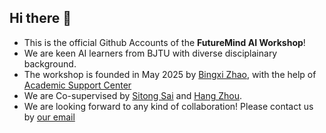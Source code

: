 ## Hi there 👋
- This is the official Github Accounts of the **FutureMind AI Workshop**! 
- We are keen AI learners from BJTU with diverse disciplainary background.
- The workshop is founded in May 2025 by [Bingxi Zhao](https://github.com/pancacake), with the help of [Academic Support Center](https://wdean.bjtu.edu.cn:8083/#/nav/2681737046134785/2881438232088576)
- We are Co-supervised by [Sitong Sai](stsai@bjtu.edu.cn) and [Hang Zhou](https://faculty.bjtu.edu.cn/eaie/8139.html).
- We are looking forward to any kind of collaboration! Please contact us by [our email](futuremind@bjtu.edu.cn)
<!--
**Futuremind-BJTU/Futuremind-BJTU** is a ✨ _special_ ✨ repository because its `README.md` (this file) appears on your GitHub profile.

Here are some ideas to get you started:

- 🔭 I’m currently working on ...
- 🌱 I’m currently learning ...
- 👯 I’m looking to collaborate on ...
- 🤔 I’m looking for help with ...
- 💬 Ask me about ...
- 📫 How to reach me: ...
- 😄 Pronouns: ...
- ⚡ Fun fact: ...
-->
